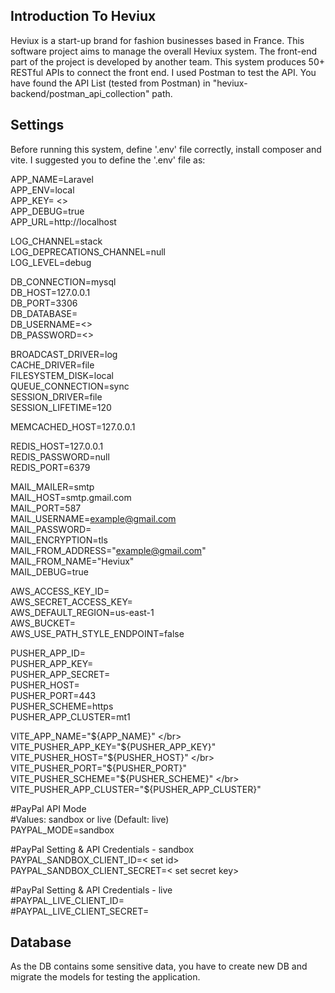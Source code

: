 ## Introduction To Heviux

Heviux is a start-up brand for fashion businesses based in France. This software project aims to manage the overall Heviux system. The front-end part of the project is developed by another team. This system produces 50+ RESTful APIs to connect the front end. I used Postman to test the API. You have found the API List (tested from Postman) in "heviux-backend/postman_api_collection" path. 

## Settings

Before running this system, define '.env' file correctly, install composer and vite. I suggested you to define the '.env' file as:

APP_NAME=Laravel </br>
APP_ENV=local </br>
APP_KEY= <> </br>
APP_DEBUG=true </br>
APP_URL=http://localhost </br>

LOG_CHANNEL=stack </br>
LOG_DEPRECATIONS_CHANNEL=null </br>
LOG_LEVEL=debug </br>

DB_CONNECTION=mysql </br>
DB_HOST=127.0.0.1 </br>
DB_PORT=3306 </br>
DB_DATABASE=<DB Name> </br>
DB_USERNAME=<> </br>
DB_PASSWORD=<> </br>

BROADCAST_DRIVER=log </br>
CACHE_DRIVER=file </br>
FILESYSTEM_DISK=local </br>
QUEUE_CONNECTION=sync </br>
SESSION_DRIVER=file </br>
SESSION_LIFETIME=120 </br>

MEMCACHED_HOST=127.0.0.1 </br>

REDIS_HOST=127.0.0.1 </br>
REDIS_PASSWORD=null </br>
REDIS_PORT=6379 </br>

MAIL_MAILER=smtp </br>
MAIL_HOST=smtp.gmail.com </br>
MAIL_PORT=587 </br>
MAIL_USERNAME=example@gmail.com </br>
MAIL_PASSWORD=<password> </br>
MAIL_ENCRYPTION=tls </br>
MAIL_FROM_ADDRESS="example@gmail.com" </br>
MAIL_FROM_NAME="Heviux" </br>
MAIL_DEBUG=true </br>

AWS_ACCESS_KEY_ID= </br>
AWS_SECRET_ACCESS_KEY= </br>
AWS_DEFAULT_REGION=us-east-1 </br>
AWS_BUCKET= </br>
AWS_USE_PATH_STYLE_ENDPOINT=false </br>

PUSHER_APP_ID= </br>
PUSHER_APP_KEY= </br>
PUSHER_APP_SECRET= </br>
PUSHER_HOST= </br>
PUSHER_PORT=443 </br>
PUSHER_SCHEME=https </br>
PUSHER_APP_CLUSTER=mt1 </br>

VITE_APP_NAME="${APP_NAME}" </br>
VITE_PUSHER_APP_KEY="${PUSHER_APP_KEY}" </br>
VITE_PUSHER_HOST="${PUSHER_HOST}" </br>
VITE_PUSHER_PORT="${PUSHER_PORT}" </br>
VITE_PUSHER_SCHEME="${PUSHER_SCHEME}" </br>
VITE_PUSHER_APP_CLUSTER="${PUSHER_APP_CLUSTER}" </br>

#PayPal API Mode </br>
#Values: sandbox or live (Default: live) </br>
PAYPAL_MODE=sandbox </br>

#PayPal Setting & API Credentials - sandbox </br>
PAYPAL_SANDBOX_CLIENT_ID=< set id> </br>
PAYPAL_SANDBOX_CLIENT_SECRET=< set secret key> </br>

#PayPal Setting & API Credentials - live </br>
#PAYPAL_LIVE_CLIENT_ID= </br>
#PAYPAL_LIVE_CLIENT_SECRET= </br>

## Database

As the DB contains some sensitive data, you have to create new DB and migrate the models for testing the application.

